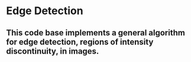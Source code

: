 # Edge Detection

## This code base implements a general algorithm for edge detection, regions of intensity discontinuity, in images.

